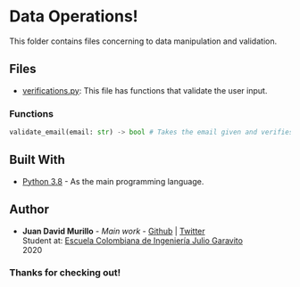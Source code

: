 # Data Operations!
This folder contains files concerning to data manipulation and validation.

## Files
- [verifications.py](https://github.com/juancho20sp/Palabras-Encadenadas/tree/master/files/data_operations):
This file has functions that validate the user input.


 ### Functions
   ```python
  validate_email(email: str) -> bool # Takes the email given and verifies with regex. Returns True if its valid, false otherwise.
   ```






## Built With

* [Python 3.8](https://www.python.org/) - As the main programming language.



## Author

* **Juan David Murillo** - *Main work* - [Github](https://github.com/juancho20sp) | [Twitter](https://twitter.com/juancho20sp)<br/>
Student at: [Escuela Colombiana de Ingeniería Julio Garavito](https://www.escuelaing.edu.co/es/) <br/>
2020 



### Thanks for checking out!


